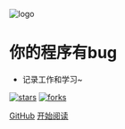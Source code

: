 ![logo](_media/logo.png)

# 你的程序有bug



- 记录工作和学习~
    
[![stars](https://badgen.net/github/stars/fuzhengwei/fuzhengwei.github.io?icon=github&color=4ab8a1)](https://github.com/fuzhengwei/fuzhengwei.github.io) [![forks](https://badgen.net/github/forks/fuzhengwei/fuzhengwei.github.io?icon=github&color=4ab8a1)](https://github.com/fuzhengwei/fuzhengwei.github.io) 

[GitHub](<https://github.com/fuzhengwei/fuzhengwei.github.io>)
[开始阅读](README.md)
